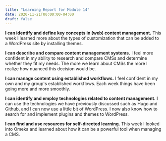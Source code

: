 ```yaml
---
title: "Learning Report for Module 14"
date: 2020-11-21T00:00:00-04:00
draft: false
---
```


**I can identify and define key concepts in (web) content management.** This week I learned more about the types of customization that can be added to a WordPress site by installing themes.

**I can describe and compare content management systems.** I feel more confident in my ability to research and compare CMSs and determine whether they fit my needs. The more we learn about CMSs the more I realize how nuanced this decision would be.

**I can manage content using established workflows.** I feel confident in my own and my group's established workflows. Each week things have been going more and more smoothly.

**I can identify and employ technologies related to content management.** I can use the technologies we have previously discussed such as Hugo and Github, and I can now use a little bit of WordPress. I now also know how to search for and implement plugins and themes to WordPress.

**I can find and use resources for self-directed learning.**  This week I looked into Omeka and learned about how it can be a powerful tool when managing a CMS.
